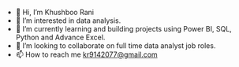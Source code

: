 - 👋 Hi, I’m Khushboo Rani
- 👀 I’m interested in data analysis.
- 🌱 I’m currently learning and building projects using Power BI, SQL, Python and Advance Excel.
- 💞️ I’m looking to collaborate on full time data analyst job roles.
- 📫 How to reach me kr9142077@gmail.com

<!---
kr914/kr914 is a ✨ special ✨ repository because its `README.md` (this file) appears on your GitHub profile.
You can click the Preview link to take a look at your changes.
--->
